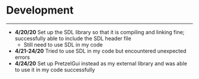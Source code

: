 # Development

---

- **4/20/20** Set up the SDL library so that it is compiling and linking fine; successfully able to include the SDL header file
    - Still need to use SDL in my code
- **4/21-24/20** Tried to use SDL in my code but encountered unexpected errors
- **4/24/20** Set up PretzelGui instead as my external library and was able to use it in my code successfully